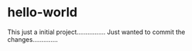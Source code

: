 # hello-world
This just a initial project................
Just wanted to commit the changes..............
